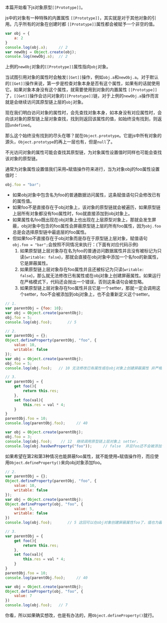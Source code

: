 本篇开始看下js对象原型`[[Prototype]]`。

js中的对象有一种特殊的内置属性 `[[Prototype]]`，其实就是对于其他对象的引用。几乎所有的对象在创建时都 `[[Prototype]]`属性都会被赋予一个非空的值。
```javascript
var obj = {
    a: 2
}
console.log(obj.a);     // 2
var newObj = Object.create(obj);
console.log(newObj.a);  // 2
```
上例的`newObj`对象的`[[Prototype]]`属性指向`obj`对象。

当试图引用对象的属性时会触发`[[Get]]`操作，例如`obj.a`和`newObj.a`。对于默认的`[[Get]]`操作来说，第一步是检查对象本身是否有这个属性，如果有的话就使用它。如果对象本身没有这个属性，就需要使用到对象的内置属性 `[[Prototype]]`了，`[[Get]]`操作会访问对象的`[[Prototype]]`链，对于上例的`newObj.a`操作而言就是会继续访问其原型链上层的`obj`对象。

现在我们明白访问对象的属性时，会先查找对象本身，如本身没有对应属性时，会向该对象的原型链上层对象查找，找到则返回该属性的值，如始终没有找到，则返回`undefined`。

那么这个始终没有找到的尽头在哪？就在`Object.prototype`。它是js中所有对象的源头，`Object.prototype`的再上一层也有，但是`null`了。

不光访问对象的属性可能会查找其原型链，为对象属性设置值时同样也可能会查找该对象的原型链。

通常为对象属性设置值我们采用`=`赋值操作符来进行，当为对象obj的foo属性设置值时：
```javascript
obj.foo = "bar";
```
- 如果obj对象中包含名为foo的普通数据访问属性，这条赋值语句只会修改已有的属性值。
- 如果foo不是直接存在于obj对象上，该对象的原型链就会被遍历，如果原型链上层所有对象都没有foo属性时，foo就直接添加到obj对象上。
- 如果属性名foo既出现在obj对象上也出现在上层原型对象上，那就会发生屏蔽，obj对象中包含的foo属性会屏蔽原型链上层的所有foo属性，因为`obj.foo`总是会选择原型链中最底层的foo属性。
- 但如果foo不直接存在于obj对象而是存在于原型链上层对象，赋值语句`obj.foo = "bar";`会按照不同情况来执行：(下面有对应代码示例)
    1. 如果原型链上层对象存在名为foo的普通访问数据属性并且没有被标记为只读(`writable: false`)，那就会直接在obj对象中添加一个名foo的新属性，它是屏蔽属性。
    2. 如果原型链上层对象存在foo属性并且还被标记为只读(`writable: false`)，那么就无法修改已有属性或在obj对象上创建屏蔽属性。如果运行在严格模式下，代码还会抛出一个错误，否则这条语句会被忽略。
    3. 如果原型链上层对象存在foo属性并且它是一个setter，那就一定会调用这个setter，foo不会被添加到obj对象上，也不会重新定义这个setter。

```javascript
// 1.
var parentObj = {foo: 10};
var obj = Object.create(parentObj);
obj.foo = 5;
console.log(obj.foo);       // 5

// 2.
var parentObj = {};
Object.defineProperty(parentObj, "foo", {
    value: 10,
    writable: false
});
var obj = Object.create(parentObj);
obj.foo = 5;
console.log(obj.foo);   // 10 无法修改已有属性或在obj对象上创建屏蔽属性 非严格模式时忽略obj.foo = 5;操作，严格模式时直接报错

// 3.
var parentObj = {
    get foo(){
        return this.res;
    },
    set foo(val){
        this.res = val * 4;
    }
}
parentObj.foo = 10;
console.log(parentObj.foo);     // 40

var obj = Object.create(parentObj);
obj.foo = 3;
console.log(obj.foo);    // 12  继续调用原型链上层对象上 setter，
console.log(obj.hasOwnProperty("foo"));     // false  并且foo还不会被添加到obj对象上
```

如果希望在第2和第3种情况也能屏蔽foo属性，就不能使用`=`赋值操作符，而应使用`Object.defineProperty()`来向obj对象添加foo。
```javascript
// 2.
var parentObj = {};
Object.defineProperty(parentObj, "foo", {
    value: 10,
    writable: false
});
var obj = Object.create(parentObj);
Object.defineProperty(obj, "foo", {
    value: 5,
    writable: false
})
console.log(obj.foo);       // 5 这回可以在obj对象创建屏蔽属性foo了，值也为最新值 5

// 3.
var parentObj = {
    get foo(){
        return this.res;
    },
    set foo(val){
        this.res = val * 4;
    }
}
parentObj.foo = 10;
console.log(parentObj.foo);     // 40

var obj = Object.create(parentObj);
Object.defineProperty(obj, "foo", {
    value: 7
})
console.log(obj.foo);   // 7
```
你看，所以如果确实想改，也是有办法的，用`Object.defineProperty()`就行。